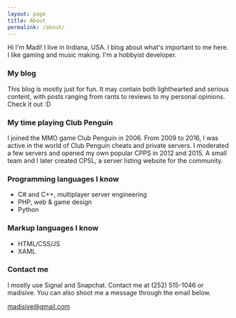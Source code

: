 ```yaml
---
layout: page
title: About
permalink: /about/
---
```


Hi I'm Madi! I live in Indiana, USA. I blog about what's important to me here. I like gaming and music making. I'm a hobbyist developer.

### My blog
This blog is mostly just for fun. It may contain both lighthearted and serious content, with posts ranging from rants to reviews to my personal opinions. Check it out :D

### My time playing Club Penguin
I joined the MMO game Club Penguin in 2006. From 2009 to 2016, I was active in the world of Club Penguin cheats and private servers. I moderated a few servers and opened my own popular CPPS in 2012 and 2015. A small team and I later created CPSL, a server listing website for the community.

### Programming languages I know
- C# and C++, multiplayer server engineering
- PHP, web & game design
- Python

### Markup languages I know
- HTML/CSS/JS
- XAML

### Contact me
I mostly use Signal and Snapchat. Contact me at (252) 515-1046 or madisive. You can also shoot me a message through the email below.

[madisive@gmail.com](mailto:madisive@gmail.com)
